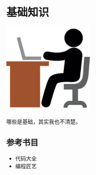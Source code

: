 # 基础知识


<img src="/assets/working-with-laptop-svgrepo-com.svg" alt="" width="220">

<br>
<br>
哪些是基础，其实我也不清楚。


## 参考书目
- 代码大全
- 编程匠艺